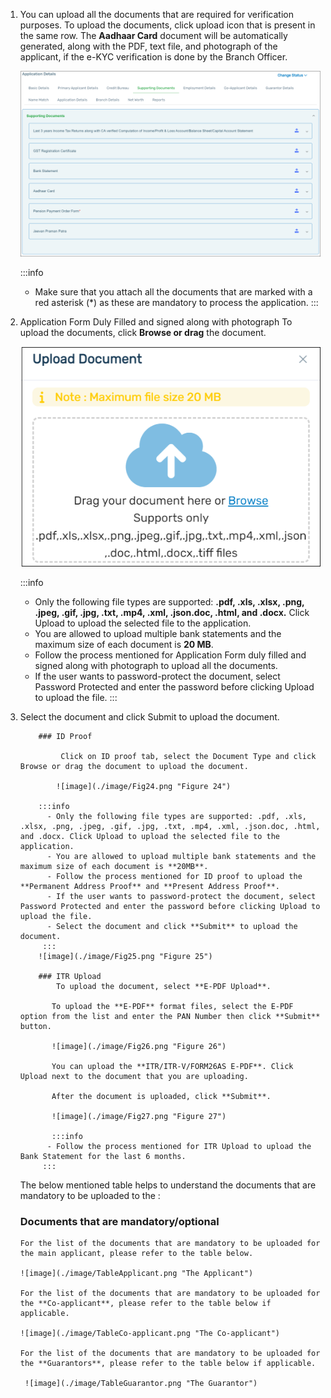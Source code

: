 1.  You can upload all the documents that are required for verification purposes. To upload the documents, click upload icon that is present in the same row. The **Aadhaar Card** document will be automatically generated, along with the PDF, text file, and photograph of the applicant, if the e-KYC verification is done by the Branch Officer.

    ![image](./image/Fig22.png "Figure 22")

    :::info

    - Make sure that you attach all the documents that are marked with a red asterisk (\*) as these are mandatory to process the application.
      :::

2.  Application Form Duly Filled and signed along with photograph To upload the documents, click **Browse or drag** the document.

    ![image](./image/Fig23.png "Figure 23")

    :::info

    - Only the following file types are supported: **.pdf, .xls, .xlsx, .png, .jpeg, .gif, .jpg, .txt, .mp4, .xml, .json.doc, .html, and .docx.** Click Upload to upload the selected file to the application.
    - You are allowed to upload multiple bank statements and the maximum size of each document is **20 MB**.
    - Follow the process mentioned for Application Form duly filled and signed along with photograph to upload all the documents.
    - If the user wants to password-protect the document, select Password Protected and enter the password before clicking Upload to upload the file.
      :::

3.  Select the document and click Submit to upload the document.

            ### ID Proof

                 Click on ID proof tab, select the Document Type and click Browse or drag the document to upload the document.

                ![image](./image/Fig24.png "Figure 24")

            :::info
              - Only the following file types are supported: .pdf, .xls, .xlsx, .png, .jpeg, .gif, .jpg, .txt, .mp4, .xml, .json.doc, .html, and .docx. Click Upload to upload the selected file to the application.
              - You are allowed to upload multiple bank statements and the maximum size of each document is **20MB**.
              - Follow the process mentioned for ID proof to upload the **Permanent Address Proof** and **Present Address Proof**.
              - If the user wants to password-protect the document, select Password Protected and enter the password before clicking Upload to upload the file.
              - Select the document and click **Submit** to upload the document.
             :::
            ![image](./image/Fig25.png "Figure 25")

            ### ITR Upload
                To upload the document, select **E-PDF Upload**.

               To upload the **E-PDF** format files, select the E-PDF option from the list and enter the PAN Number then click **Submit** button.

               ![image](./image/Fig26.png "Figure 26")

               You can upload the **ITR/ITR-V/FORM26AS E-PDF**. Click Upload next to the document that you are uploading.

               After the document is uploaded, click **Submit**.

               ![image](./image/Fig27.png "Figure 27")

               :::info
              - Follow the process mentioned for ITR Upload to upload the Bank Statement for the last 6 months.
             :::

    The below mentioned table helps to understand the documents that are mandatory to be uploaded to the :

    ### Documents that are mandatory/optional

        For the list of the documents that are mandatory to be uploaded for the main applicant, please refer to the table below.

        ![image](./image/TableApplicant.png "The Applicant")

        For the list of the documents that are mandatory to be uploaded for the **Co-applicant**, please refer to the table below if applicable.

        ![image](./image/TableCo-applicant.png "The Co-applicant")

        For the list of the documents that are mandatory to be uploaded for the **Guarantors**, please refer to the table below if applicable.

         ![image](./image/TableGuarantor.png "The Guarantor")
